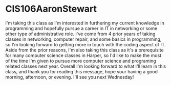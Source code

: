 # CIS106AaronStewart
I'm taking this class as I'm interested in furthering my current knowledge in programming and hopefully pursue a career in IT in networking or some other type of administrative role. I've come from 4 prior years of taking classes in networking, computer repair, and some basics in programming, so I'm looking forward to getting more in touch with the coding aspect of IT. Aside from the prior reasons, I'm also taking this class as it's a prerequisite for many computer science classes in Harper, so I'd like to make the most of the time I'm given to pursue more computer science and programing related classes next year. Overall I'm looking forward to what I'll learn in this class, and thank you for reading this message, hope your having a good morning, afternoon, or evening. I'll see you next Wednesday!
